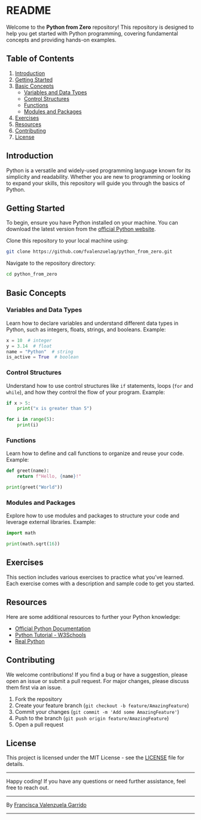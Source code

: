 # README

Welcome to the **Python from Zero** repository! This repository is designed to help you get started with Python programming, covering fundamental concepts and providing hands-on examples.

## Table of Contents

1. [Introduction](#introduction)
2. [Getting Started](#getting-started)
3. [Basic Concepts](#basic-concepts)
    - [Variables and Data Types](#variables-and-data-types)
    - [Control Structures](#control-structures)
    - [Functions](#functions)
    - [Modules and Packages](#modules-and-packages)
4. [Exercises](#exercises)
5. [Resources](#resources)
6. [Contributing](#contributing)
7. [License](#license)

## Introduction

Python is a versatile and widely-used programming language known for its simplicity and readability. Whether you are new to programming or looking to expand your skills, this repository will guide you through the basics of Python.

## Getting Started

To begin, ensure you have Python installed on your machine. You can download the latest version from the [official Python website](https://www.python.org/downloads/). 

Clone this repository to your local machine using:
```bash
git clone https://github.com/fvalenzuelag/python_from_zero.git
```

Navigate to the repository directory:
```bash
cd python_from_zero
```

## Basic Concepts

### Variables and Data Types

Learn how to declare variables and understand different data types in Python, such as integers, floats, strings, and booleans. Example:
```python
x = 10  # integer
y = 3.14  # float
name = "Python"  # string
is_active = True  # boolean
```

### Control Structures

Understand how to use control structures like `if` statements, loops (`for` and `while`), and how they control the flow of your program. Example:
```python
if x > 5:
    print("x is greater than 5")

for i in range(5):
    print(i)
```

### Functions

Learn how to define and call functions to organize and reuse your code. Example:
```python
def greet(name):
    return f"Hello, {name}!"

print(greet("World"))
```

### Modules and Packages

Explore how to use modules and packages to structure your code and leverage external libraries. Example:
```python
import math

print(math.sqrt(16))
```

## Exercises

This section includes various exercises to practice what you’ve learned. Each exercise comes with a description and sample code to get you started.

## Resources

Here are some additional resources to further your Python knowledge:
- [Official Python Documentation](https://docs.python.org/3/)
- [Python Tutorial - W3Schools](https://www.w3schools.com/python/)
- [Real Python](https://realpython.com/)

## Contributing

We welcome contributions! If you find a bug or have a suggestion, please open an issue or submit a pull request. For major changes, please discuss them first via an issue.

1. Fork the repository
2. Create your feature branch (`git checkout -b feature/AmazingFeature`)
3. Commit your changes (`git commit -m 'Add some AmazingFeature'`)
4. Push to the branch (`git push origin feature/AmazingFeature`)
5. Open a pull request

## License

This project is licensed under the MIT License - see the [LICENSE](LICENSE) file for details.

---

Happy coding! If you have any questions or need further assistance, feel free to reach out.

---

By [Francisca Valenzuela Garrido](https://github.com/fvalenzuelag)

---

